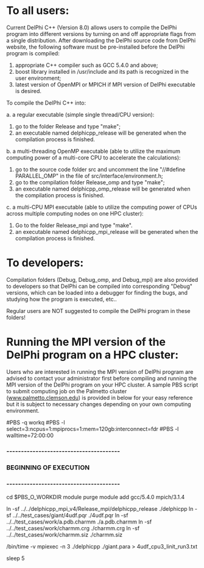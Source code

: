 To all users:
==============

Current DelPhi C++ (Version 8.0) allows users to compile the DelPhi program 
into different versions by turning on and off appropriate flags from a single 
distribution. After downloading the DelPhi source code from DelPhi website, 
the following software must be pre-installed before the DelPhi program
is compiled:

1. appropriate C++ compiler such as GCC 5.4.0 and above;
2. boost library installed in /usr/include and its path is recognized in the user 
   environment;
3. latest version of OpenMPI or MPICH if MPI version of DelPhi executable is desired.

To compile the DelPhi C++ into:

a. a regular executable (simple single thread/CPU version):

1. go to the folder Release and type "make";
2. an executable named delphicpp_release will be generated when the compilation process 
   is finished.

b. a multi-threading OpenMP executable (able to utilize the maximum computing power of 
   a multi-core CPU to accelerate the calculations):
   
1. go to the source code folder src and uncomment the line "//#define PARALLEL_OMP" 
   in the file of src/interface/environment.h;
2. go to the compilation folder Release_omp and type "make";
3. an executable named delphicpp_omp_release will be generated when the compilation 
   process is finished.

c. a multi-CPU MPI executable (able to utilize the computing power of CPUs across 
   multiple computing nodes on one HPC cluster):
   
1. Go to the folder Release_mpi and type "make".
2. an executable named delphicpp_mpi_release will be generated when the compilation 
   process is finished.

To developers:
==============

Compilation folders (Debug, Debug_omp, and Debug_mpi) are also provided to developers so
that DelPhi can be compiled into corresponding "Debug" versions, which can be loaded into 
a debugger for finding the bugs, and studying how the program is executed, etc.. 

Regular users are NOT suggested to compile the DelPhi program in these folders!


Running the MPI version of the DelPhi program on a HPC cluster:
===============================================================

Users who are interested in running the MPI version of DelPhi program are advised to contact 
your administrator first before compiling and running the MPI version of the DelPhi program
on your HPC cluster. A sample PBS script to submit computing job on the Palmetto cluster 
(www.palmetto.clemson.edu) is provided in below for your easy reference but it is subject to 
necessary changes depending on your own computing environment.

#PBS -q workq
#PBS -l select=3:ncpus=1:mpiprocs=1:mem=120gb:interconnect=fdr
#PBS -l walltime=72:00:00

### ---------------------------------------
### BEGINNING OF EXECUTION
### ---------------------------------------

cd $PBS_O_WORKDIR
module purge
module add gcc/5.4.0 mpich/3.1.4

ln -sf ../../delphicpp_mpi_v4/Release_mpi/delphicpp_release ./delphicpp
ln -sf ../../test_cases/giant/4udf.pqr ./4udf.pqr
ln -sf ../../test_cases/work/a.pdb.charmm ./a.pdb.charmm
ln -sf ../../test_cases/work/charmm.crg ./charmm.crg
ln -sf ../../test_cases/work/charmm.siz ./charmm.siz

/bin/time -v mpiexec -n 3 ./delphicpp ./giant.para > 4udf_cpu3_linit_run3.txt

sleep 5
